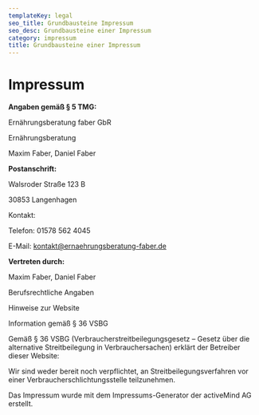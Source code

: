 ```yaml
---
templateKey: legal
seo_title: Grundbausteine Impressum
seo_desc: Grundbausteine einer Impressum
category: impressum
title: Grundbausteine einer Impressum
---
```

# Impressum

**Angaben gemäß § 5 TMG:**

Ernährungsberatung faber GbR

Ernährungsberatung

Maxim Faber, Daniel Faber

**Postanschrift:**

Walsroder Straße 123 B

30853 Langenhagen

Kontakt:

Telefon: 01578 562 4045

E-Mail: kontakt@ernaehrungsberatung-faber.de

**Vertreten durch:**

Maxim Faber, Daniel Faber

Berufsrechtliche Angaben

Hinweise zur Website

Information gemäß § 36 VSBG

Gemäß § 36 VSBG (Verbraucherstreitbeilegungsgesetz – Gesetz über die alternative Streitbeilegung in Verbrauchersachen) erklärt der Betreiber dieser Website:

Wir sind weder bereit noch verpflichtet, an Streitbeilegungsverfahren vor einer Verbraucherschlichtungsstelle teilzunehmen.

Das Impressum wurde mit dem Impressums-Generator der activeMind AG erstellt.
